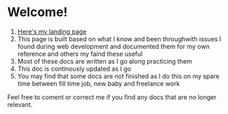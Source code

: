# Welcome! 

1. [Here's my landing page](https://irawan.io)
2. This page is built based on what I know and been throughwith issues I found during web development and documented them for my own reference and others my faind these useful
4. Most of these docs are written as I go along practicing them
3. This doc is continously updated as I go
5. You may find that some docs are not finished as I do this on my spare time between fill time job, new baby and freelance work

Feel free to coment or correct me if you find any docs that are no longer relevant.